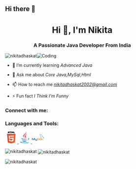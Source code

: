 ## Hi there 👋

<h1 align="center">Hi 👋, I'm Nikita</h1>
<h3 align="center">A Passionate Java Developer From India</h3>

<img align="right" alt="Coding" width="400" src="https://camo.githubusercontent.com/a69ef1e4a173201181c22ac940c8b17935229d4d45ac5276631cbf4ba3d21db4/68747470733a2f2f6d69722d73332d63646e2d63662e626568616e63652e6e65742f70726f6a6563745f6d6f64756c65732f646973702f3630313031343131363737303437352e363036386265666634363430612e676966">

<p align="left"> <img src="https://komarev.com/ghpvc/?username=nikitadhaskat&label=Profile%20views&color=0e75b6&style=flat" alt="nikitadhaskat" /> </p>

- 🌱 I’m currently learning *Advanced Java*

- 💬 Ask me about *Core Java,MySql,Html*

- 📫 How to reach me *nikitadhaskat2002@gmail.com*

- ⚡ Fun fact *I Think I'm Funny*

<h3 align="left">Connect with me:</h3>
<p align="left">
</p>

<h3 align="left">Languages and Tools:</h3>
<p align="left"> <a href="https://www.w3.org/html/" target="_blank" rel="noreferrer"> <img src="https://raw.githubusercontent.com/devicons/devicon/master/icons/html5/html5-original-wordmark.svg" alt="html5" width="40" height="40"/> </a> <a href="https://www.java.com" target="_blank" rel="noreferrer"> <img src="https://raw.githubusercontent.com/devicons/devicon/master/icons/java/java-original.svg" alt="java" width="40" height="40"/> </a> <a href="https://www.mysql.com/" target="_blank" rel="noreferrer"> <img src="https://raw.githubusercontent.com/devicons/devicon/master/icons/mysql/mysql-original-wordmark.svg" alt="mysql" width="40" height="40"/> </a> </p>

<p><img align="left" src="https://github-readme-stats.vercel.app/api/top-langs?username=nikitadhaskat&show_icons=true&locale=en&layout=compact" alt="nikitadhaskat" /></p>

<p>&nbsp;<img align="center" src="https://github-readme-stats.vercel.app/api?username=nikitadhaskat&show_icons=true&locale=en" alt="nikitadhaskat" /></p>

<p><img align="center" src="https://github-readme-streak-stats.herokuapp.com/?user=nikitadhaskat&" alt="nikitadhaskat" /></p>
